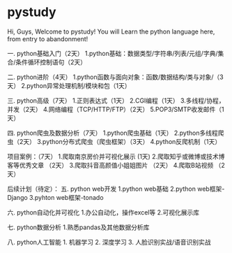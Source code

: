 # pystudy
Hi, Guys, Welcome to pystudy!
You will Learn the python language here, from entry to abandonment!

一. python基础入门（2天）
	1.python基础：数据类型/字符串/列表/元组/字典/集合/条件循环控制语句（2天）
	
二. python进阶（4天）
	1.python函数与面向对象：函数/数据结构/类与对象/（3天）
	2.python异常处理机制/模块和包（1天）
	
三. python高级（7天）
	1.正则表达式（1天）
	2.CGI编程（1天）
	3.多线程/协程，并发（2天）
	4.网络编程（TCP/HTTP/FTP）（2天）
	5.POP3/SMTP收发邮件（1天）

四. python爬虫及数据分析（7天）
	1.python爬虫基础（1天）
	2.python多线程爬虫（2天）
	3.python分布式爬虫（爬虫框架）（3天）
	4.python反爬机制（1天）
	
项目案例：（7天）
	1.爬取南京房价并可视化展示 (1天)
	2.爬取知乎或微博或技术博客等优秀文章 （2天）
	3.爬取抖音高颜值小姐姐图片 （2天）
	4.爬取B站视频 （2天）
  
后续计划（待定）：
五. python web开发
	1.python web基础
	2.python web框架-Django
	3.pyhton web框架-tonado
	
六. python自动化并可视化
	1.办公自动化，操作excel等
	2.可视化展示库

七. python数据分析
	1.熟悉pandas及其他数据分析库

八. python人工智能
	1. 机器学习
	2. 深度学习
	3. 人脸识别实战/语音识别实战
